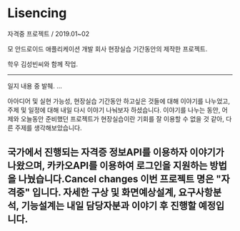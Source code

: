 # Lisencing
자격중 프로젝트 / 2019.01~02

모 안드로이드 애플리케이션 개발 회사 현장실습 기간동안의 제작한 프로젝트.

학우 김성빈씨와 함께 작업.

---
일지 내용 중 발췌.
...

아아디어 및 실현 가능성, 현장실습 기간동안 하고싶은 것들에 대해 이야기를 나누었고, 주제 및 일정에 대해 내일 다시 이야기 나눠보자 하셨습니다.
이야기를 나누는 동안, 어제와 오늘동안 준비했던 프로젝트가 현장실습이란 기회를 잘 이용할 수 없을 것 같아, 다른 주제를 생각해보았습니다.

국가에서 진행되는 자격증 정보API를 이용하자 이야기가 나왔으며, 카카오API를 이용하여 로그인을 지원하는 방법을 나눴습니다.Cancel changes
이번 프로젝트 명은 "자격중" 입니다.
자세한 구상 및 화면예상설계, 요구사항분석, 기능설계는 내일 담당자분과 이야기 후 진행할 예정입니다.
---

